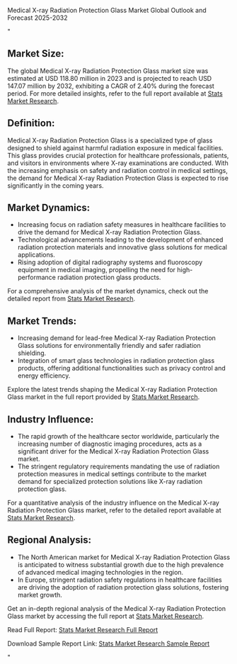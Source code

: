 Medical X-ray Radiation Protection Glass Market Global Outlook and Forecast 2025-2032

"<html>
<h2>Market Size:</h2>
<p>The global Medical X-ray Radiation Protection Glass market size was estimated at USD 118.80 million in 2023 and is projected to reach USD 147.07 million by 2032, exhibiting a CAGR of 2.40% during the forecast period. For more detailed insights, refer to the full report available at <a href='https://www.statsmarketresearch.com/global-medical-xray-radiation-protection-glass-2025-2032-698-8030920'>Stats Market Research</a>.</p>

<h2>Definition:</h2>
<p>Medical X-ray Radiation Protection Glass is a specialized type of glass designed to shield against harmful radiation exposure in medical facilities. This glass provides crucial protection for healthcare professionals, patients, and visitors in environments where X-ray examinations are conducted. With the increasing emphasis on safety and radiation control in medical settings, the demand for Medical X-ray Radiation Protection Glass is expected to rise significantly in the coming years.</p>

<h2>Market Dynamics:</h2>
<ul>
<li>Increasing focus on radiation safety measures in healthcare facilities to drive the demand for Medical X-ray Radiation Protection Glass.</li>
<li>Technological advancements leading to the development of enhanced radiation protection materials and innovative glass solutions for medical applications.</li>
<li>Rising adoption of digital radiography systems and fluoroscopy equipment in medical imaging, propelling the need for high-performance radiation protection glass products.</li>
</ul>
<p>For a comprehensive analysis of the market dynamics, check out the detailed report from <a href='https://www.statsmarketresearch.com/global-medical-xray-radiation-protection-glass-2025-2032-698-8030920'>Stats Market Research</a>.</p>

<h2>Market Trends:</h2>
<ul>
<li>Increasing demand for lead-free Medical X-ray Radiation Protection Glass solutions for environmentally friendly and safer radiation shielding.</li>
<li>Integration of smart glass technologies in radiation protection glass products, offering additional functionalities such as privacy control and energy efficiency.</li>
</ul>
<p>Explore the latest trends shaping the Medical X-ray Radiation Protection Glass market in the full report provided by <a href='https://www.statsmarketresearch.com/global-medical-xray-radiation-protection-glass-2025-2032-698-8030920'>Stats Market Research</a>.</p>

<h2>Industry Influence:</h2>
<ul>
<li>The rapid growth of the healthcare sector worldwide, particularly the increasing number of diagnostic imaging procedures, acts as a significant driver for the Medical X-ray Radiation Protection Glass market.</li>
<li>The stringent regulatory requirements mandating the use of radiation protection measures in medical settings contribute to the market demand for specialized protection solutions like X-ray radiation protection glass.</li>
</ul>
<p>For a quantitative analysis of the industry influence on the Medical X-ray Radiation Protection Glass market, refer to the detailed report available at <a href='https://www.statsmarketresearch.com/global-medical-xray-radiation-protection-glass-2025-2032-698-8030920'>Stats Market Research</a>.</p>

<h2>Regional Analysis:</h2>
<ul>
<li>The North American market for Medical X-ray Radiation Protection Glass is anticipated to witness substantial growth due to the high prevalence of advanced medical imaging technologies in the region.</li>
<li>In Europe, stringent radiation safety regulations in healthcare facilities are driving the adoption of radiation protection glass solutions, fostering market growth.</li>
</ul>
<p>Get an in-depth regional analysis of the Medical X-ray Radiation Protection Glass market by accessing the full report at <a href='https://www.statsmarketresearch.com/global-medical-xray-radiation-protection-glass-2025-2032-698-8030920'>Stats Market Research</a>.</p>

<p>Read Full Report: <a href='https://www.statsmarketresearch.com/global-medical-xray-radiation-protection-glass-2025-2032-698-8030920'>Stats Market Research Full Report</a></p>
<p>Download Sample Report Link: <a href='https://www.statsmarketresearch.com/download-free-sample/8030920/global-medical-xray-radiation-protection-glass-2025-2032-698'>Stats Market Research Sample Report</a></p>
</html>"
